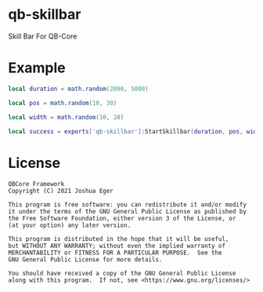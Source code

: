 # qb-skillbar
Skill Bar For QB-Core

# Example
```lua
local duration = math.random(2000, 5000)

local pos = math.random(10, 30)

local width = math.random(10, 20)
    
local success = exports['qb-skillbar']:StartSkillbar(duration, pos, width)
```

# License

    QBCore Framework
    Copyright (C) 2021 Joshua Eger

    This program is free software: you can redistribute it and/or modify
    it under the terms of the GNU General Public License as published by
    the Free Software Foundation, either version 3 of the License, or
    (at your option) any later version.

    This program is distributed in the hope that it will be useful,
    but WITHOUT ANY WARRANTY; without even the implied warranty of
    MERCHANTABILITY or FITNESS FOR A PARTICULAR PURPOSE.  See the
    GNU General Public License for more details.

    You should have received a copy of the GNU General Public License
    along with this program.  If not, see <https://www.gnu.org/licenses/>
